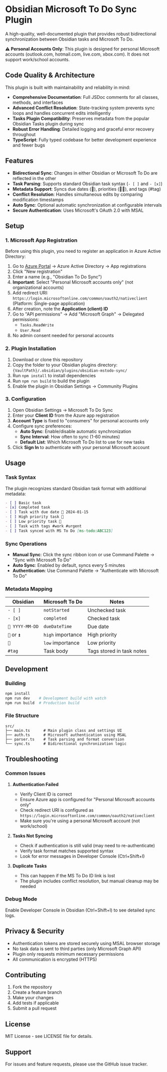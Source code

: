# Obsidian Microsoft To Do Sync Plugin

A high-quality, well-documented plugin that provides robust bidirectional synchronization between Obsidian tasks and Microsoft To Do.

**⚠️ Personal Accounts Only**: This plugin is designed for personal Microsoft accounts (outlook.com, hotmail.com, live.com, xbox.com). It does not support work/school accounts.

## Code Quality & Architecture

This plugin is built with maintainability and reliability in mind:

- **Comprehensive Documentation**: Full JSDoc comments for all classes, methods, and interfaces
- **Advanced Conflict Resolution**: State-tracking system prevents sync loops and handles concurrent edits intelligently
- **Tasks Plugin Compatibility**: Preserves metadata from the popular Obsidian Tasks plugin during sync
- **Robust Error Handling**: Detailed logging and graceful error recovery throughout
- **TypeScript**: Fully typed codebase for better development experience and fewer bugs

## Features

- **Bidirectional Sync**: Changes in either Obsidian or Microsoft To Do are reflected in the other
- **Task Parsing**: Supports standard Obsidian task syntax (`- [ ]` and `- [x]`)
- **Metadata Support**: Syncs due dates (📅), priorities (🔺🔻), and tags (#tag)
- **Conflict Resolution**: Handles simultaneous edits by comparing modification timestamps
- **Auto Sync**: Optional automatic synchronization at configurable intervals
- **Secure Authentication**: Uses Microsoft's OAuth 2.0 with MSAL

## Setup

### 1. Microsoft App Registration

Before using this plugin, you need to register an application in Azure Active Directory:

1. Go to [Azure Portal](https://portal.azure.com) → Azure Active Directory → App registrations
2. Click "New registration"
3. Enter a name (e.g., "Obsidian To Do Sync")
4. **Important**: Select "Personal Microsoft accounts only" (not organizational accounts)
5. Add redirect URI: `https://login.microsoftonline.com/common/oauth2/nativeclient` (Platform: Single-page application)
6. After creation, note the **Application (client) ID**
7. Go to "API permissions" → Add "Microsoft Graph" → Delegated permissions:
   - `Tasks.ReadWrite`
   - `User.Read`
8. No admin consent needed for personal accounts

### 2. Plugin Installation

1. Download or clone this repository
2. Copy the folder to your Obsidian plugins directory: `{VaultPath}/.obsidian/plugins/obsidian-mstodo-sync/`
3. Run `npm install` to install dependencies
4. Run `npm run build` to build the plugin
5. Enable the plugin in Obsidian Settings → Community Plugins

### 3. Configuration

1. Open Obsidian Settings → Microsoft To Do Sync
2. Enter your **Client ID** from the Azure app registration
3. **Account Type** is fixed to "consumers" for personal accounts only
4. Configure sync preferences:
   - **Auto Sync**: Enable/disable automatic synchronization
   - **Sync Interval**: How often to sync (1-60 minutes)
   - **Default List**: Which Microsoft To Do list to use for new tasks
5. Click **Sign In** to authenticate with your personal Microsoft account

## Usage

### Task Syntax

The plugin recognizes standard Obsidian task format with additional metadata:

```markdown
- [ ] Basic task
- [x] Completed task
- [ ] Task with due date 📅 2024-01-15
- [ ] High priority task 🔺
- [ ] Low priority task 🔻
- [ ] Task with tags #work #urgent
- [ ] Task synced with MS To Do [ms-todo:ABC123]
```

### Sync Operations

- **Manual Sync**: Click the sync ribbon icon or use Command Palette → "Sync with Microsoft To Do"
- **Auto Sync**: Enabled by default, syncs every 5 minutes
- **Authentication**: Use Command Palette → "Authenticate with Microsoft To Do"

### Metadata Mapping

| Obsidian | Microsoft To Do | Notes |
|----------|-----------------|-------|
| `- [ ]` | `notStarted` | Unchecked task |
| `- [x]` | `completed` | Checked task |
| `📅 YYYY-MM-DD` | `dueDateTime` | Due date |
| `🔺` or `⏫` | `high` importance | High priority |
| `🔻` | `low` importance | Low priority |
| `#tag` | Task body | Tags stored in task notes |

## Development

### Building

```bash
npm install
npm run dev    # Development build with watch
npm run build  # Production build
```

### File Structure

```
src/
├── main.ts      # Main plugin class and settings UI
├── auth.ts      # Microsoft authentication using MSAL
├── parser.ts    # Task parsing and format conversion
└── sync.ts      # Bidirectional synchronization logic
```

## Troubleshooting

### Common Issues

1. **Authentication Failed**
   - Verify Client ID is correct
   - Ensure Azure app is configured for "Personal Microsoft accounts only"
   - Check redirect URI is configured as `https://login.microsoftonline.com/common/oauth2/nativeclient`
   - Make sure you're using a personal Microsoft account (not work/school)

2. **Tasks Not Syncing**
   - Check if authentication is still valid (may need to re-authenticate)
   - Verify task format matches supported syntax
   - Look for error messages in Developer Console (Ctrl+Shift+I)

3. **Duplicate Tasks**
   - This can happen if the MS To Do ID link is lost
   - The plugin includes conflict resolution, but manual cleanup may be needed

### Debug Mode

Enable Developer Console in Obsidian (Ctrl+Shift+I) to see detailed sync logs.

## Privacy & Security

- Authentication tokens are stored securely using MSAL browser storage
- No task data is sent to third parties (only Microsoft Graph API)
- Plugin only requests minimum necessary permissions
- All communication is encrypted (HTTPS)

## Contributing

1. Fork the repository
2. Create a feature branch
3. Make your changes
4. Add tests if applicable
5. Submit a pull request

## License

MIT License - see LICENSE file for details.

## Support

For issues and feature requests, please use the GitHub issue tracker.
